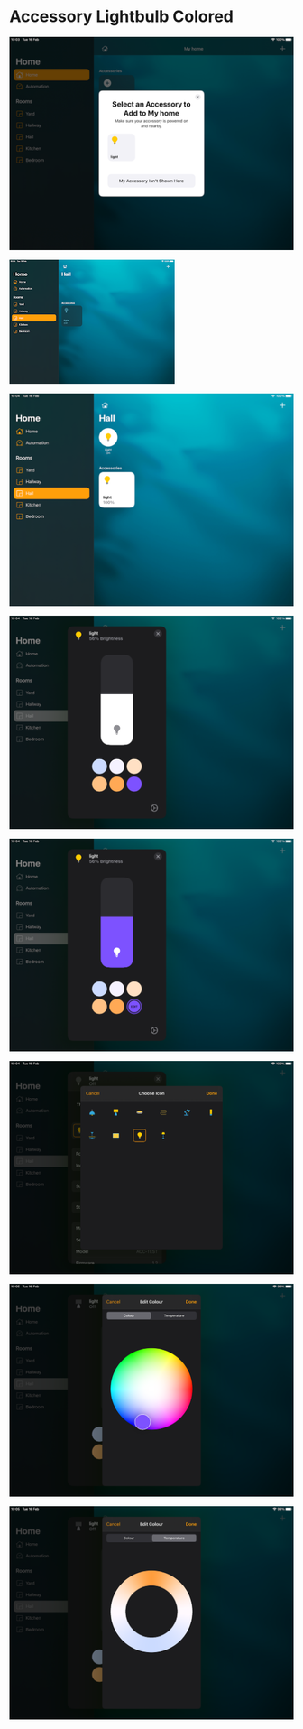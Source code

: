 # Accessory Lightbulb Colored

![](https://github.com/alpr777/homekit/blob/main/gallery/lightbulb_colored_1.png)

![](https://github.com/alpr777/homekit/blob/main/gallery/lightbulb_colored_2.png)

![](https://github.com/alpr777/homekit/blob/main/gallery/lightbulb_colored_3.png)

![](https://github.com/alpr777/homekit/blob/main/gallery/lightbulb_colored_4.png)

![](https://github.com/alpr777/homekit/blob/main/gallery/lightbulb_colored_5.png)

![](https://github.com/alpr777/homekit/blob/main/gallery/lightbulb_colored_6.png)

![](https://github.com/alpr777/homekit/blob/main/gallery/lightbulb_colored_7.png)

![](https://github.com/alpr777/homekit/blob/main/gallery/lightbulb_colored_8.png)